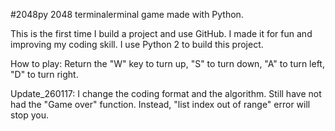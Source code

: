 #2048py
2048 terminalerminal game made with Python.

This is the first time I build a project and use GitHub. I made it for fun and improving my coding skill. I use Python 2 to build this project.

How to play: Return the "W" key to turn up, "S" to turn down, "A" to turn left, "D" to turn right.

Update_260117: I change the coding format and the algorithm. Still have not had the "Game over" function. Instead, "list index out of range" error will stop you.
